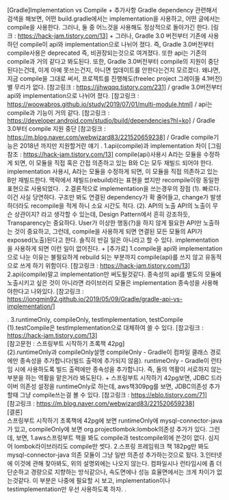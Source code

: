 [Gradle]Implementation vs Compile + 추가사항
Gradle dependency 관련해서 검색을 해보면, 어떤 build.gradle에서는 implementation을 사용하고, 어떤
    글에서는 compile을 사용한다. 그러나, 둘 중 어느것을 사용해도 정상적으로 돌아가긴 한다.
    [링크 : https://hack-jam.tistory.com/13]
    +
    그러나,
    Gradle 3.0 버전부터 기존에 사용하던 compile이 api와 implementation으로 나뉘어 졌다.
    즉, Gradle 3.0버전부터 compile사용은 deprecated 즉, 비권장되는것으로 여겨졌다. 또한 api는
    기존의 compile과 거의 같다고 봐도된다.
    또한, Gradle 3.0버전부터 compile의 지원이 중단된다는건데, 이게 아예 못쓰는건지, 아니면 업데이트를 안한다는건지
    모르겠다. 왜냐면, 지금 compile을 그대로 써서, 프로젝트를 진행해도(freelec project 그레이들 4.1버전) 별 무리가 없다.
    [참고링크 : https://jjhwqqq.tistory.com/231] / gradle 3.0버전부터 api와 implementation으로 나뉘어 졌다.
    [참고링크 : https://woowabros.github.io/study/2019/07/01/multi-module.html] / api는 compile과 기능이 거의 같다.
    [참고링크 : https://developer.android.com/studio/build/dependencies?hl=ko] / Gradle 3.0부터 compile 지원 중단
    [참고링크 : https://m.blog.naver.com/webwizard83/221520659238] / Gradle compile기능은 2018년 까지만 지원할거란 얘기
.
    1.api(compile)과 implementation 차이
        [그림참조 : https://hack-jam.tistory.com/13]
        compile(api)사용시 A라는 모듈을 수정하게 되면, 이 모듈을 직접 혹은 간접 의존하고 있는 B와 C는 모두 재빌드 되어야 한다.
        implementation 사용시, A라는 모듈을 수정하게 되면, 이 모듈을 직접 의존하고 있는 B만 재빌드한다.
        맥락에서 재빌드(rebuild)라는 표현을 썼지만 recompile이랑 동일한 표현으로 사용되었다. 
.
    2.결론적으로 implementation을 쓰는경우의 장점
        (1). 빠르다.
            이건 사실 당연하다.
            구조만 봐도 연결된 dependency가 확 줄어들고, change가 발생하더라도 recompile을 적게 하니 소요 시간도 적다.
        (2). API의 노출
            API의 노출이 무슨 상관이지? 라고 생각할 수 있는데,
            Design Pattern에서 흔히 강조하듯, Transparency는 중요하다.
            User가 이상한 행동(?)을 하지 않게 필요한 API만 노출하는 것이 중요하고,
            그런데, compile을 사용하게 되면 연결된 모든 모듈의 API가 exposed(노출)된다고 한다.
            솔직히 반길 일은 아니라고 할 수 있다.
            implementation을 사용하게 되면 이런 일이 없어진다.
            +
        [추가로]
            1.compile을 api와 implementation으로 나눈 이유는 불필요하게 rebuild 되는 부분까지
                compile(api)를 쓰지 않고 유동적으로 쓰게 하기 위함이다.
            [참고링크 : https://hack-jam.tistory.com/13]    
            2.api(compile)말고 implementation만 써도될것같다. 종속성의 api를 별도의 모듈에 노출시키고 싶은 것이
            아니라면 라이브러리 모듈은 implementation 종속성을 사용해야한다고 나와있다.
            [참고링크 : https://jongmin92.github.io/2019/05/09/Gradle/gradle-api-vs-implementation/]   
        
.
    3.runtimeOnly, compileOnly, testImplementation, testCompile
        (1).testCompile은 testImplementation으로 대체하여 쓸 수 있다.
            [참고링크 : https://hack-jam.tistory.com/13]    
            [참고문헌 : 스프링부트 시작하기 초록책 42pg]      
        (2).runtimeOnly과 compileOnly설명
            compileOnly - Gradle이 컴파일 클래스 경로에만 종속성을 추가합니다(빌드 출력에 추가되지 않음).
            runtimeOnly - Gradle이 런타임 시에 사용하도록 빌드 출력에만 종속성을 추가합니다.
            즉, 둘의 역활이 서로하지 않는 부분을 하는 역활을 맡은거라 봐도된다.
            +
            스프링부트 시작하기 42pg보면, JDBC 드라이버 의존성 설정을 runtimeOnly로 하는데, aws책309pg를 보면,
            JDBC의존성 추가할때 그냥 compile쓰는걸 볼 수 있다.
            [참고링크 : https://eblo.tistory.com/71]    
            [참고링크 : https://m.blog.naver.com/webwizard83/221520659238]    
        [결론]     
            스프링부트 시작하기 초록책에 42pg에 보면 runtimeOnly에 mysql-connector-java가 있고,
            compileOnly에 보면 org.projectlombok:lombok의존성 추가가 있다. 그런데, 보면,
                1.aws스프링부트 책을 봐도 compile과 testcompile외에 쓴것이 없다. 심지어 lombok라이브러리도 compile만 썻다.
                2.스프링 프레임워크 책 182pg만 봐도 mysql-connector-java 의존 모듈이 그냥 일반 의존성 추가하는것으로 됬다.
                3.인터넷에 이것에 관해 찾아봐도, 위의 설명외에는 나오지 않는다.
            컴파일시나 런타임시에 좀 더 단순하고 경량으로 지향하는 방식같으나, 속도면에나 성능 효율면에서는 크게 차이가 없는것같다.
            이 부분은 나중에 필요할 시 보고, implementation이나 testimplementation만 우선 사용하도록 하자.
.
            
            